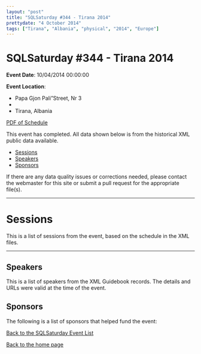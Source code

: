 ```yaml
---
layout: "post" 
title: "SQLSaturday #344 - Tirana 2014" 
prettydate: "4 October 2014" 
tags: ["Tirana", "Albania", "physical", "2014", "Europe"]
---
```

# SQLSaturday #344 - Tirana 2014
 
**Event Date**: 10/04/2014 00:00:00
 
**Event Location**:
- Papa Gjon Pali”Street, Nr 3
- 
- Tirana, Albania
 
<a href="/assets/pdf/0344.pdf">PDF of Schedule</a>
 
This event has completed. All data shown below is from the historical XML public data available.
<ul>
   <li><a href="#sessions">Sessions</a></li>
   <li><a href="#speakers">Speakers</a></li>
   <li><a href="#sponsors">Sponsors</a></li>
</ul>
 
 
If there are any data quality issues or corrections needed, please contact the webmaster for this site or submit a pull request for the appropriate file(s). 
 
----------------------------------------------------------------------------------- 
 
# <a name="sessions"></a>Sessions
This is a list of sessions from the event, based on the schedule in the XML files.
 
----------------------------------------------------------------------------------- 
## <a name="#speakers"></a>Speakers
This is a list of speakers from the XML Guidebook records. The details and URLs were valid at the time of the event.
 
 
 
 
## <a name="sponsors"></a>Sponsors
The following is a list of sponsors that helped fund the event:
 
[Back to the SQLSaturday Event List](/past)
 
[Back to the home page](/index)
 
